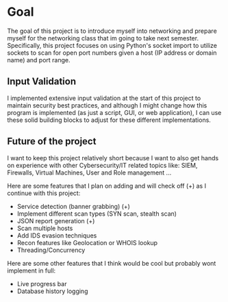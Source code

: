 # Goal
The goal of this project is to introduce myself into networking and prepare myself for the networking class that im going to take next semester. Specifically, this project focuses on using Python's socket import to utilize sockets to scan for open port numbers given a host (IP address or domain name) and port range. 

## Input Validation
I implemented extensive input validation at the start of this project to maintain security best practices, and although I might change how this program is implemented (as just a script, GUI, or web application), I can use these solid building blocks to adjust for these different implementations.

## Future of the project
I want to keep this project relatively short because I want to also get hands on experience with other Cybersecurity/IT related topics like: SIEM, Firewalls, Virtual Machines, User and Role management ... 

Here are some features that I plan on adding and will check off (+) as I continue with this project:

* Service detection (banner grabbing) (+)
* Implement different scan types (SYN scan, stealth scan)
* JSON report generation (+)
* Scan multiple hosts
* Add IDS evasion techniques
* Recon features like Geolocation or WHOIS lookup
* Threading/Concurrency

Here are some other features that I think would be cool but probably wont implement in full:

* Live progress bar
* Database history logging
